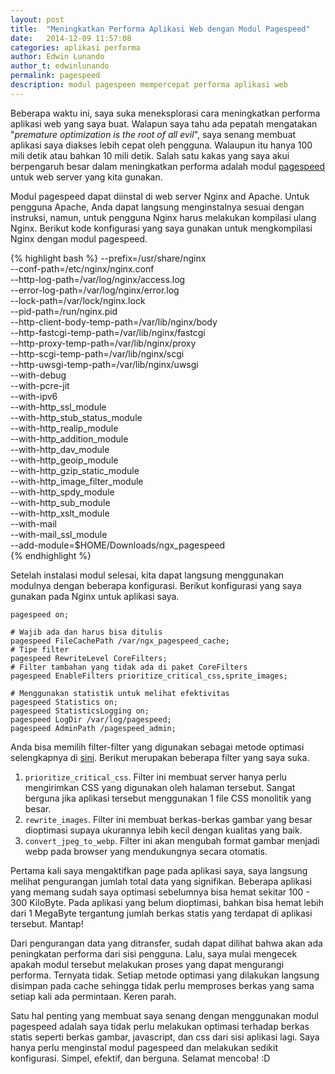 ```yaml
---
layout: post
title:  "Meningkatkan Performa Aplikasi Web dengan Modul Pagespeed"
date:   2014-12-09 11:57:08
categories: aplikasi performa
author: Edwin Lunando
author_t: edwinlunando
permalink: pagespeed
description: modul pagespeen mempercepat performa aplikasi web
---
```


Beberapa waktu ini, saya suka meneksplorasi cara meningkatkan performa aplikasi web yang saya buat. Walapun saya tahu ada pepatah mengatakan "*premature optimization is the root of all evil*", saya senang membuat aplikasi saya diakses lebih cepat oleh pengguna. Walaupun itu hanya 100 mili detik atau bahkan 10 mili detik. Salah satu kakas yang saya akui berpengaruh besar dalam meningkatkan performa adalah modul [pagespeed][1] untuk web server yang kita gunakan.

Modul pagespeed dapat diinstal di web server Nginx and Apache. Untuk pengguna Apache, Anda dapat langsung menginstalnya sesuai dengan instruksi, namun, untuk pengguna Nginx harus melakukan kompilasi ulang Nginx. Berikut kode konfigurasi yang saya gunakan untuk mengkompilasi Nginx dengan modul pagespeed.

{% highlight bash %}
--prefix=/usr/share/nginx \
--conf-path=/etc/nginx/nginx.conf \
--http-log-path=/var/log/nginx/access.log \
--error-log-path=/var/log/nginx/error.log \
--lock-path=/var/lock/nginx.lock \
--pid-path=/run/nginx.pid \
--http-client-body-temp-path=/var/lib/nginx/body \
--http-fastcgi-temp-path=/var/lib/nginx/fastcgi \
--http-proxy-temp-path=/var/lib/nginx/proxy \
--http-scgi-temp-path=/var/lib/nginx/scgi \
--http-uwsgi-temp-path=/var/lib/nginx/uwsgi \
--with-debug \
--with-pcre-jit \
--with-ipv6 \
--with-http_ssl_module \
--with-http_stub_status_module \
--with-http_realip_module \
--with-http_addition_module \
--with-http_dav_module \
--with-http_geoip_module \
--with-http_gzip_static_module \
--with-http_image_filter_module \
--with-http_spdy_module \
--with-http_sub_module \
--with-http_xslt_module \
--with-mail \
--with-mail_ssl_module \
--add-module=$HOME/Downloads/ngx_pagespeed \
{% endhighlight %}

Setelah instalasi modul selesai, kita dapat langsung menggunakan modulnya dengan beberapa konfigurasi. Berikut konfigurasi yang saya gunakan pada Nginx untuk aplikasi saya.

    pagespeed on;

    # Wajib ada dan harus bisa ditulis
    pagespeed FileCachePath /var/ngx_pagespeed_cache;
    # Tipe filter
    pagespeed RewriteLevel CoreFilters;
    # Filter tambahan yang tidak ada di paket CoreFilters
    pagespeed EnableFilters prioritize_critical_css,sprite_images;

    # Menggunakan statistik untuk melihat efektivitas
    pagespeed Statistics on;
    pagespeed StatisticsLogging on;
    pagespeed LogDir /var/log/pagespeed;
    pagespeed AdminPath /pagespeed_admin;

Anda bisa memilih filter-filter yang digunakan sebagai metode optimasi selengkapnya di [sini][2]. Berikut merupakan beberapa filter yang saya suka.

1. `prioritize_critical_css`. Filter ini membuat server hanya perlu mengirimkan CSS yang digunakan oleh halaman tersebut. Sangat berguna jika aplikasi tersebut menggunakan 1 file CSS monolitik yang besar.
2. `rewrite_images`. Filter ini membuat berkas-berkas gambar yang besar dioptimasi supaya ukurannya lebih kecil dengan kualitas yang baik.
3. `convert_jpeg_to_webp`. Filter ini akan mengubah format gambar menjadi webp pada browser yang mendukungnya secara otomatis.

Pertama kali saya mengaktifkan page pada aplikasi saya, saya langsung melihat pengurangan jumlah total data yang signifikan. Beberapa aplikasi yang memang sudah saya optimasi sebelumnya bisa hemat sekitar 100 - 300 KiloByte. Pada aplikasi yang belum dioptimasi, bahkan bisa hemat lebih dari 1 MegaByte tergantung jumlah berkas statis yang terdapat di aplikasi tersebut. Mantap!

Dari pengurangan data yang ditransfer, sudah dapat dilihat bahwa akan ada peningkatan performa dari sisi pengguna. Lalu, saya mulai mengecek apakah modul tersebut melakukan proses yang dapat mengurangi performa. Ternyata tidak. Setiap metode optimasi yang dilakukan langsung disimpan pada cache sehingga tidak perlu memproses berkas yang sama setiap kali ada permintaan. Keren parah.

Satu hal penting yang membuat saya senang dengan menggunakan modul pagespeed adalah saya tidak perlu melakukan optimasi terhadap berkas statis seperti berkas gambar, javascript, dan css dari sisi aplikasi lagi. Saya hanya perlu menginstal modul pagespeed dan melakukan sedikit konfigurasi. Simpel, efektif, dan berguna. Selamat mencoba! :D

[1]:    https://developers.google.com/speed/pagespeed/module
[2]:    https://developers.google.com/speed/pagespeed/module/config_filters
